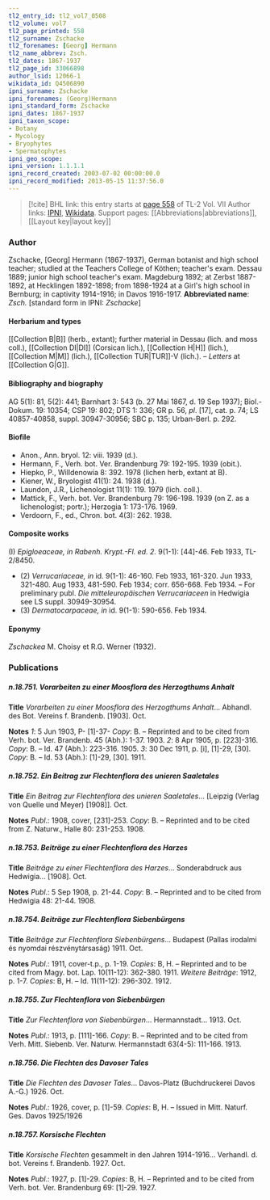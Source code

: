 ```yaml
---
tl2_entry_id: tl2_vol7_0508
tl2_volume: vol7
tl2_page_printed: 558
tl2_surname: Zschacke
tl2_forenames: [Georg] Hermann
tl2_name_abbrev: Zsch.
tl2_dates: 1867-1937
tl2_page_id: 33066898
author_lsid: 12066-1
wikidata_id: Q4506890
ipni_surname: Zschacke
ipni_forenames: (Georg)Hermann
ipni_standard_form: Zschacke
ipni_dates: 1867-1937
ipni_taxon_scope: 
- Botany
- Mycology
- Bryophytes
- Spermatophytes
ipni_geo_scope: 
ipni_version: 1.1.1.1
ipni_record_created: 2003-07-02 00:00:00.0
ipni_record_modified: 2013-05-15 11:37:56.0
---
```


> [!cite] BHL link: this entry starts at [page 558](https://www.biodiversitylibrary.org/page/33066898) of TL-2 Vol. VII
> Author links: [IPNI](https://www.ipni.org/a/12066-1), [Wikidata](https://www.wikidata.org/wiki/Q4506890). Support pages: [[Abbreviations|abbreviations]], [[Layout key|layout key]]

### Author

Zschacke, \[Georg\] Hermann (1867-1937), German botanist and high school teacher; studied at the Teachers College of Köthen; teacher's exam. Dessau 1889; junior high school teacher's exam. Magdeburg 1892; at Zerbst 1887-1892, at Hecklingen 1892-1898; from 1898-1924 at a Girl's high school in Bernburg; in captivity 1914-1916; in Davos 1916-1917. 
**Abbreviated name**: *Zsch.* \[standard form in IPNI: *Zschacke*\]

#### Herbarium and types

[[Collection B|B]] (herb., extant); further material in Dessau (lich. and moss coll.), [[Collection DI|DI]] (Corsican lich.), [[Collection H|H]] (lich.), [[Collection M|M]] (lich.), [[Collection TUR|TUR]]-V (lich.). – *Letters* at [[Collection G|G]].

#### Bibliography and biography

AG 5(1): 81, 5(2): 441; Barnhart 3: 543 (b. 27 Mai 1867, d. 19 Sep 1937); Biol.-Dokum. 19: 10354; CSP 19: 802; DTS 1: 336; GR p. 56, *pl*. \[17\], cat. p. 74; LS 40857-40858, suppl. 30947-30956; SBC p. 135; Urban-Berl. p. 292.

#### Biofile

- Anon., Ann. bryol. 12: viii. 1939 (d.).
- Hermann, F., Verh. bot. Ver. Brandenburg 79: 192-195. 1939 (obit.).
- Hiepko, P., Willdenowia 8: 392. 1978 (lichen herb, extant at B).
- Kiener, W., Bryologist 41(1): 24. 1938 (d.).
- Laundon, J.R., Lichenologist 11(1): 119. 1979 (lich. coll.).
- Mattick, F., Verh. bot. Ver. Brandenburg 79: 196-198. 1939 (on Z. as a lichenologist; portr.); Herzogia 1: 173-176. 1969.
- Verdoorn, F., ed., Chron. bot. 4(3): 262. 1938.

#### Composite works

(I) *Epigloeaceae, in Rabenh. Krypt.-Fl. ed. 2.* 9(1-1): \[44\]-46. Feb 1933, TL-2/8450.
- (2) *Verrucariaceae, in* id. 9(1-1): 46-160. Feb 1933, 161-320. Jun 1933, 321-480. Aug 1933, 481-590. Feb 1934; corr. 656-668. Feb 1934. – For preliminary publ. *Die mitteleuropäischen Verrucariaceen* in Hedwigia see LS suppl. 30949-30954.
- (3) *Dermatocarpaceae, in* id. 9(1-1): 590-656. Feb 1934.

#### Eponymy

*Zschackea* M. Choisy et R.G. Werner (1932).

### Publications

##### n.18.751. Vorarbeiten zu einer Moosflora des Herzogthums Anhalt

**Title**
*Vorarbeiten zu einer Moosflora des Herzogthums Anhalt*... Abhandl. des Bot. Vereins f. Brandenb. \[1903\]. Oct.

**Notes**
*1*: 5 Jun 1903, P- \[1\]-37- *Copy*: B. – Reprinted and to be cited from Verh. bot. Ver. Brandenb. 45 (Abh.): 1-37. 1903.
*2*: 8 Apr 1905, p. \[223\]-316. *Copy*: B. – Id. 47 (Abh.): 223-316. 1905.
*3*: 30 Dec 1911, p. \[i\], \[1\]-29, \[30\]. *Copy*: B. – Id. 53 (Abh.): \[1\]-29, \[30\]. 1911.

##### n.18.752. Ein Beitrag zur Flechtenflora des unieren Saaletales

**Title**
*Ein Beitrag zur Flechtenflora des unieren Saaletales*... \[Leipzig (Verlag von Quelle und Meyer) \[1908\]\]. Oct.

**Notes**
*Publ*.: 1908, cover, \[231\]-253. *Copy*: B. – Reprinted and to be cited from Z. Naturw., Halle 80: 231-253. 1908.

##### n.18.753. Beiträge zu einer Flechtenflora des Harzes

**Title**
*Beiträge zu einer Flechtenflora des Harzes*... Sonderabdruck aus Hedwigia... \[1908\]. Oct.

**Notes**
*Publ*.: 5 Sep 1908, p. 21-44. *Copy*: B. – Reprinted and to be cited from Hedwigia 48: 21-44. 1908.

##### n.18.754. Beiträge zur Flechtenflora Siebenbürgens

**Title**
*Beiträge zur Flechtenflora Siebenbürgens*... Budapest (Pallas irodalmi és nyomdai részvénytársaság) 1911. Oct.

**Notes**
*Publ*.: 1911, cover-t.p., p. 1-19. *Copies*: B, H. – Reprinted and to be cited from Magy. bot. Lap. 10(11-12): 362-380. 1911.
*Weitere Beiträge*: 1912, p. 1-7. *Copies*: B, H. – Id. 11(11-12): 296-302. 1912.

##### n.18.755. Zur Flechtenflora von Siebenbürgen

**Title**
*Zur Flechtenflora von Siebenbürgen*... Hermannstadt... 1913. Oct.

**Notes**
*Publ*.: 1913, p. \[111\]-166. *Copy*: B. – Reprinted and to be cited from Verh. Mitt. Siebenb. Ver. Naturw. Hermannstadt 63(4-5): 111-166. 1913.

##### n.18.756. Die Flechten des Davoser Tales

**Title**
*Die Flechten des Davoser Tales*... Davos-Platz (Buchdruckerei Davos A.-G.) 1926. Oct.

**Notes**
*Publ*.: 1926, cover, p. \[1\]-59. *Copies*: B, H. – Issued in Mitt. Naturf. Ges. Davos 1925/1926

##### n.18.757. Korsische Flechten

**Title**
*Korsische Flechten* gesammelt in den Jahren 1914-1916... Verhandl. d. bot. Vereins f. Brandenb. 1927. Oct.

**Notes**
*Publ*.: 1927, p. \[1\]-29. *Copies*: B, H. – Reprinted and to be cited from Verh. bot. Ver. Brandenburg 69: \[1\]-29. 1927.

